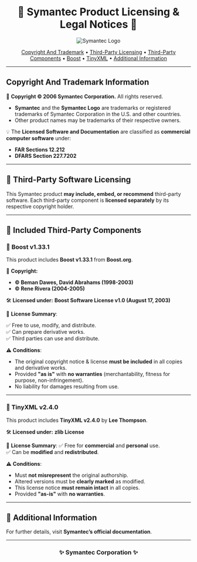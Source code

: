 <h1 align="center">📜 Symantec Product Licensing & Legal Notices 📜</h1>

<p align="center">
  <img src="https://media.licdn.com/dms/image/v2/C4D0BAQGpmHLo8p8Jmw/company-logo_200_200/company-logo_200_200/0/1630551947932/messagelabs_logo?e=2147483647&v=beta&t=UPtFK7rEcN_mxIpddih7PJRKqFqYoR1af6f6x4NqOI0" alt="Symantec Logo">
</p>

</p>
<p align="center">
  <a href="#copyright-and-trademark-information">Copyright And Trademark</a> •
  <a href="#-third-party-software-licensing">Third-Party Licensing</a> •
  <a href="#-included-third-party-components">Third-Party Components</a> •
  <a href="#-boost-v1331">Boost</a> •
  <a href="#-tinyxml-v240">TinyXML</a> •
  <a href="#-additional-information">Additional Information</a>
</p>


---

## **Copyright And Trademark Information**
🔹 **Copyright © 2006 Symantec Corporation.** All rights reserved.  

- **Symantec** and the **Symantec Logo** are trademarks or registered trademarks of Symantec Corporation in the U.S. and other countries.  
- Other product names may be trademarks of their respective owners.  

💡 The **Licensed Software and Documentation** are classified as **commercial computer software** under:  
  - **FAR Sections 12.212**  
  - **DFARS Section 227.7202**  

---

## 📜 **Third-Party Software Licensing**
This Symantec product **may include, embed, or recommend** third-party software. Each third-party component is **licensed separately** by its respective copyright holder.  

---

## 🔗 **Included Third-Party Components**  

### 🚀 **Boost v1.33.1**
This product includes **Boost v1.33.1** from **Boost.org**.  

📝 **Copyright:**  
- **© Beman Dawes, David Abrahams (1998-2003)**  
- **© Rene Rivera (2004-2005)**  

🛠️ **Licensed under:** **Boost Software License v1.0 (August 17, 2003)**  

📜 **License Summary**:

✅ Free to use, modify, and distribute.  
✅ Can prepare derivative works.  
✅ Third parties can use and distribute.  

⚠️ **Conditions**:
- The original copyright notice & license **must be included** in all copies and derivative works.  
- Provided **"as is"** with **no warranties** (merchantability, fitness for purpose, non-infringement).  
- No liability for damages resulting from use.  

---

### 📌 **TinyXML v2.4.0**
This product includes **TinyXML v2.4.0** by **Lee Thompson**.  

🛠️ **Licensed under:** **zlib License**  

📜 **License Summary**:
✅ Free for **commercial** and **personal** use.  
✅ Can be **modified** and **redistributed**.  

⚠️ **Conditions**:
- Must **not misrepresent** the original authorship.  
- Altered versions must be **clearly marked** as modified.  
- This license notice **must remain intact** in all copies.  
- Provided **"as-is"** with **no warranties**.  

---

## 📖 **Additional Information**
For further details, visit **Symantec’s official documentation**.  

---

<h3 align="center">✨ Symantec Corporation ✨</h3>
